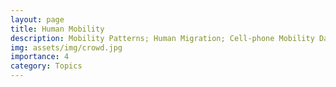 ```yaml
---
layout: page
title: Human Mobility
description: Mobility Patterns; Human Migration; Cell-phone Mobility Data Mining
img: assets/img/crowd.jpg
importance: 4
category: Topics
---
```

